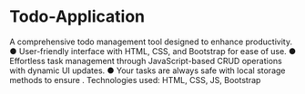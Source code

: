 # Todo-Application
A comprehensive todo management tool designed to enhance productivity. ● User-friendly interface with HTML, CSS, and Bootstrap for ease of use. ● Effortless task management through JavaScript-based CRUD operations with dynamic UI updates. ● Your tasks are always safe with local storage methods to ensure . Technologies used: HTML, CSS, JS, Bootstrap
